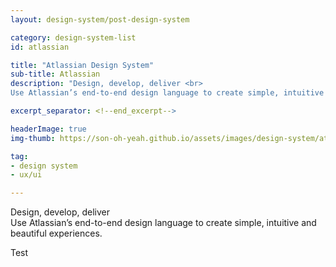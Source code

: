 ```yaml
---
layout: design-system/post-design-system

category: design-system-list
id: atlassian

title: "Atlassian Design System"
sub-title: Atlassian
description: "Design, develop, deliver <br>
Use Atlassian’s end-to-end design language to create simple, intuitive and beautiful experiences."

excerpt_separator: <!--end_excerpt-->

headerImage: true
img-thumb: https://son-oh-yeah.github.io/assets/images/design-system/atlassian-homepage@2x.png

tag:
- design system
- ux/ui

---
```


Design, develop, deliver <br>
Use Atlassian’s end-to-end design language to create simple, intuitive and beautiful experiences.
<!--end_excerpt-->

Test